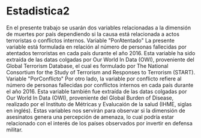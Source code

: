 # Estadistica2
En el presente trabajo se usarán dos variables relacionadas a la dimensión de muertes por país dependiendo si la causa está relacionada a actos terroristas o conflictos internos.
Variable "PorAtentado"
La presente variable está formulada en relación al número de personas fallecidas por atentados terroristas en cada país durante el año 2016. Esta variable ha sido extraída de las datas colgadas por Our World In Data (OWI), proveniente del Global Terrorism Database, el cual es formulado por The National Consortium for the Study of Terrorism and Responses to Terrorism (START).
Variable "PorConflicto"
Por otro lado, la variable por conflicto refiere al número de personas fallecidas por conflictos internos en cada país durante el año 2016. Esta variable también fue extraída de las datas colgadas por Our World In Data (OWI), proveniente del Global Burden of Disease, realizado por el Instituto de Métricas y Evalucaión de la salud (IHME, siglas en inglés).
Estas variables nos servirán para observar si la dimensión de asesinatos genera una percepción de amenaza, lo cual podría estar relacionado con el interés de los países observados por invertir en defensa militar.
